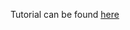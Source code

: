 Tutorial can be found [here](https://www.codementor.io/sagaragarwal94/building-a-basic-restful-api-in-python-58k02xsiq)